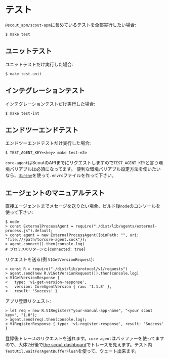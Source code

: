 # テスト #

`@scout_apm/scout-apm`に含めているテストを全部実行したい場合:

```shell
$ make test
```

## ユニットテスト ##

ユニットテストだけ実行した場合:

```shell
$ make test-unit
```

## インテグレーションテスト ##

インテグレーションテストだけ実行した場合:

```shell
$ make test-int
```

## エンドツーエンドテスト ##

エンドツーエンドテストだけ実行した場合:

```shell
$ TEST_AGENT_KEY=<key> make test-e2e
```

`core-agent`はScoutのAPIまでにリクエストしますので`TEST_AGENT_KEY`と言う環境バリアブルは必須になってます。 便利な環境バリアブル設定方法を使いたいなら、[`direnv`](https://direnv.net/)を使って`.envrc`ファイルを作って下さい。

## エージェントのマニュアルテスト ##

直接エージェントまでメセージを送りたい場合、ビルド後`node`のコンソールを使って下さい:

```nodejs
$ node
> const ExternalProcessAgent = require("./dist/lib/agents/external-process.js").default;
> const agent = new ExternalProcessAgent({binPath: "", uri: "file:///path/to/core-agent.sock"});
> agent.connect().then(console.log)
# プロミスのリターンと{connected: true}
```

リクエストを送る(例 `V1GetVersionRequest`):

```nodejs
> const R = require("./dist/lib/protocol/v1/requests")
> agent.send(new R.V1GetVersionRequest()).then(console.log)
< V1GetVersionResponse {
<   type: 'v1-get-version-response',
<   version: CoreAgentVersion { raw: '1.1.8' },
<   result: 'Success' }
```

アプリ登録リクエスト:

```nodejs
> let req = new R.V1Register("your-manual-app-name", "<your scout key>", "1.0");
> agent.send(req).then(console.log);
< V1RegisterResponse { type: 'v1-register-response', result: 'Success' }
```

登録後トレースのリクエストを送れます。`core-agent`はバッファーを使ってますので、大体2分後で[the scout dashboard](https://apm.scoutapp.com/home)でトレースを見えます。テスト内`TestUtil.waitForAgentBufferFlush`を使って、ウェート出来ます。
